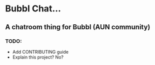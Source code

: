 # Bubbl Chat...

## A chatroom thing for Bubbl (AUN community)

### TODO:

- Add CONTRIBUTING guide
- Explain this project? No?
